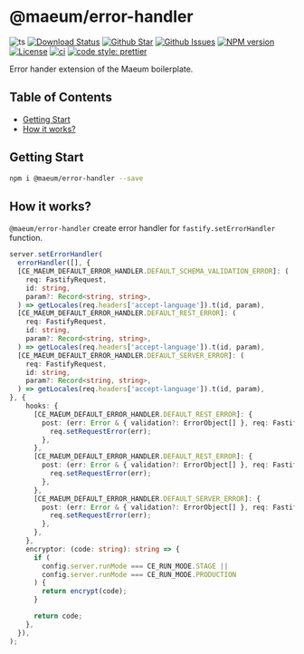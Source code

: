 # @maeum/error-handler <!-- omit in toc -->

![ts](https://flat.badgen.net/badge/Built%20With/TypeScript/blue)
[![Download Status](https://img.shields.io/npm/dw/maeum-error-handler.svg?style=flat-square)](https://npmcharts.com/compare/maeum-error-handler?minimal=true)
[![Github Star](https://img.shields.io/github/stars/maeumjs/maeum-error-handler.svg?style=flat-square)](https://github.com/maeumjs/maeum-error-handler)
[![Github Issues](https://img.shields.io/github/issues-raw/maeumjs/maeum-error-handler.svg?style=flat-square)](https://github.com/maeumjs/maeum-error-handler)
[![NPM version](https://img.shields.io/npm/v/@maeum/error-handler.svg?style=flat-square)](https://www.npmjs.com/package/@maeum/error-handler)
[![License](https://img.shields.io/npm/l/@maeum/error-handler.svg?style=flat-square)](https://github.com/maeumjs/maeum-error-handler/blob/master/LICENSE)
[![ci](https://github.com/maeumjs/maeum-error-handler/actions/workflows/ci.yml/badge.svg)](https://github.com/maeumjs/maeum-error-handler/actions/workflows/ci.yml)
[![code style: prettier](https://img.shields.io/badge/code_style-prettier-ff69b4.svg?style=flat-square)](https://github.com/prettier/prettier)

Error hander extension of the Maeum boilerplate.

## Table of Contents <!-- omit in toc -->

- [Getting Start](#getting-start)
- [How it works?](#how-it-works)

## Getting Start

```bash
npm i @maeum/error-handler --save
```

## How it works?

`@maeum/error-handler` create error handler for `fastify.setErrorHandler` function.

```ts
server.setErrorHandler(
  errorHandler([], {
  [CE_MAEUM_DEFAULT_ERROR_HANDLER.DEFAULT_SCHEMA_VALIDATION_ERROR]: (
    req: FastifyRequest,
    id: string,
    param?: Record<string, string>,
  ) => getLocales(req.headers['accept-language']).t(id, param),
  [CE_MAEUM_DEFAULT_ERROR_HANDLER.DEFAULT_REST_ERROR]: (
    req: FastifyRequest,
    id: string,
    param?: Record<string, string>,
  ) => getLocales(req.headers['accept-language']).t(id, param),
  [CE_MAEUM_DEFAULT_ERROR_HANDLER.DEFAULT_SERVER_ERROR]: (
    req: FastifyRequest,
    id: string,
    param?: Record<string, string>,
  ) => getLocales(req.headers['accept-language']).t(id, param),
}, {
    hooks: {
      [CE_MAEUM_DEFAULT_ERROR_HANDLER.DEFAULT_REST_ERROR]: {
        post: (err: Error & { validation?: ErrorObject[] }, req: FastifyRequest) => {
          req.setRequestError(err);
        },
      },
      [CE_MAEUM_DEFAULT_ERROR_HANDLER.DEFAULT_REST_ERROR]: {
        post: (err: Error & { validation?: ErrorObject[] }, req: FastifyRequest) => {
          req.setRequestError(err);
        },
      },
      [CE_MAEUM_DEFAULT_ERROR_HANDLER.DEFAULT_SERVER_ERROR]: {
        post: (err: Error & { validation?: ErrorObject[] }, req: FastifyRequest) => {
          req.setRequestError(err);
        },
      },
    },
    encryptor: (code: string): string => {
      if (
        config.server.runMode === CE_RUN_MODE.STAGE ||
        config.server.runMode === CE_RUN_MODE.PRODUCTION
      ) {
        return encrypt(code);
      }

      return code;
    },
  }),
);
```
